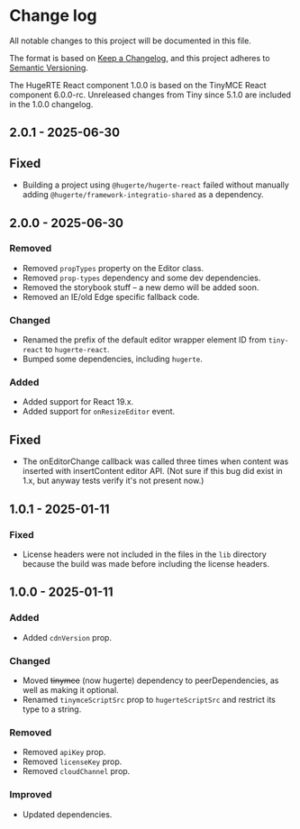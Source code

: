 # Change log
All notable changes to this project will be documented in this file.

The format is based on [Keep a Changelog](https://keepachangelog.com/en/1.0.0/),
and this project adheres to [Semantic Versioning](https://semver.org/spec/v2.0.0.html).

The HugeRTE React component 1.0.0 is based on the TinyMCE React component 6.0.0-rc. Unreleased changes from Tiny since 5.1.0 are included in the 1.0.0 changelog.

## 2.0.1 - 2025-06-30

## Fixed
- Building a project using `@hugerte/hugerte-react` failed without manually adding `@hugerte/framework-integratio-shared` as a dependency.

## 2.0.0 - 2025-06-30

### Removed
- Removed `propTypes` property on the Editor class.
- Removed `prop-types` dependency and some dev dependencies.
- Removed the storybook stuff – a new demo will be added soon.
- Removed an IE/old Edge specific fallback code.

### Changed
- Renamed the prefix of the default editor wrapper element ID from `tiny-react` to `hugerte-react`.
- Bumped some dependencies, including `hugerte`.

### Added
- Added support for React 19.x.
- Added support for `onResizeEditor` event.

## Fixed
- The onEditorChange callback was called three times when content was inserted with insertContent editor API. (Not sure if this bug did exist in 1.x, but anyway tests verify it's not present now.)

## 1.0.1 - 2025-01-11

### Fixed
- License headers were not included in the files in the `lib` directory because the build was made before including the license headers.

## 1.0.0 - 2025-01-11

### Added
- Added `cdnVersion` prop.

### Changed
- Moved ~~tinymce~~ (now hugerte) dependency to peerDependencies, as well as making it optional.
- Renamed `tinymceScriptSrc` prop to `hugerteScriptSrc` and restrict its type to a string.

### Removed
- Removed `apiKey` prop.
- Removed `licenseKey` prop.
- Removed `cloudChannel` prop.

### Improved
- Updated dependencies.
